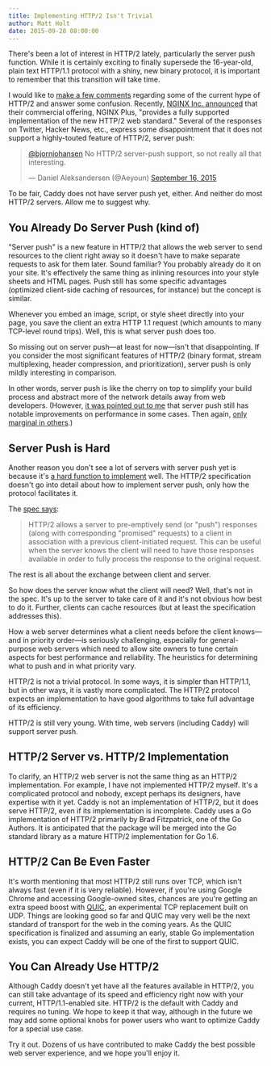 ```yaml
---
title: Implementing HTTP/2 Isn't Trivial
author: Matt Holt
date: 2015-09-28 08:00:00
---
```


There's been a lot of interest in HTTP/2 lately, particularly the server push function. While it is certainly exciting to finally supersede the 16-year-old, plain text HTTP/1.1 protocol with a shiny, new binary protocol, it is important to remember that this transition will take time.

I would like to [make a few comments](https://twitter.com/mholt6/status/644584867112488960) regarding some of the current hype of HTTP/2 and answer some confusion. Recently, [NGINX Inc. announced](https://www.nginx.com/blog/nginx-plus-r7-released/) that their commercial offering, NGINX Plus, "provides a fully supported implementation of the new HTTP/2 web standard." Several of the responses on Twitter, Hacker News, etc., express some disappointment that it does not support a highly-touted feature of HTTP/2, server push:

<blockquote class="twitter-tweet" data-conversation="none" lang="en"><p lang="en" dir="ltr"><a href="https://twitter.com/bjornjohansen">@bjornjohansen</a> No HTTP/2 server-push support, so not really all that interesting.</p>&mdash; Daniel Aleksandersen (@Aeyoun) <a href="https://twitter.com/Aeyoun/status/644260508758089728">September 16, 2015</a></blockquote>
<script async src="https://platform.twitter.com/widgets.js" charset="utf-8"></script>

To be fair, Caddy does not have server push yet, either. And neither do most HTTP/2 servers. Allow me to suggest why.


## You Already Do Server Push (kind of)

"Server push" is a new feature in HTTP/2 that allows the web server to send resources to the client right away so it doesn't have to make separate requests to ask for them later. Sound familiar? You probably already do it on your site. It's effectively the same thing as inlining resources into your style sheets and HTML pages. Push still has some specific advantages (optimized client-side caching of resources, for instance) but the concept is similar.

Whenever you embed an image, script, or style sheet directly into your page, you save the client an extra HTTP 1.1 request (which amounts to many TCP-level round trips). Well, this is what server push does too. 

So missing out on server push&mdash;at least for now&mdash;isn't that disappointing. If you consider the most significant features of HTTP/2 (binary format, stream multiplexing, header compression, and prioritization), server push is only mildly interesting in comparison.

In other words, server push is like the cherry on top to simplify your build process and abstract more of the network details away from web developers. (However, [it was pointed out to me](https://twitter.com/bagder/status/648851772585455616) that server push still has notable improvements on performance in some cases. Then again, [only marginal in others](http://blog.kazuhooku.com/2015/10/performance-of-http2-push-and-server.html).)


## Server Push is Hard

Another reason you don't see a lot of servers with server push yet is because it's [a hard function to implement](https://github.com/bradfitz/http2/pull/39) well. The HTTP/2 specification doesn't go into detail about how to implement server push, only how the protocol facilitates it.

The [spec says](https://httpwg.github.io/specs/rfc7540.html#PushRequests):

> HTTP/2 allows a server to pre-emptively send (or "push") responses (along with corresponding "promised" requests) to a client in association with a previous client-initiated request. This can be useful when the server knows the client will need to have those responses available in order to fully process the response to the original request.

The rest is all about the exchange between client and server.

So how does the server know what the client will need? Well, that's not in the spec. It's up to the server to take care of it and it's not obvious how best to do it. Further, clients can cache resources (but at least the specification addresses this).

How a web server determines what a client needs before the client knows&mdash;and in priority order&mdash;is seriously challenging, especially for general-purpose web servers which need to allow site owners to tune certain aspects for best performance and reliability. The heuristics for determining what to push and in what priority vary.

HTTP/2 is not a trivial protocol. In some ways, it is simpler than HTTP/1.1, but in other ways, it is vastly more complicated. The HTTP/2 protocol expects an implementation to have good algorithms to take full advantage of its efficiency.

HTTP/2 is still very young. With time, web servers (including Caddy) will support server push.


## HTTP/2 Server vs. HTTP/2 Implementation

To clarify, an HTTP/2 web server is not the same thing as an HTTP/2 implementation. For example, I have not implemented HTTP/2 myself. It's a complicated protocol and nobody, except perhaps its designers, have expertise with it yet. Caddy is not an implementation of HTTP/2, but it does serve HTTP/2, even if its implementation is incomplete. Caddy uses a Go implementation of HTTP/2 primarily by Brad Fitzpatrick, one of the Go Authors. It is anticipated that the package will be merged into the Go standard library as a mature HTTP/2 implementation for Go 1.6.


## HTTP/2 Can Be Even Faster

It's worth mentioning that most HTTP/2 still runs over TCP, which isn't always fast (even if it is very reliable). However, if you're using Google Chrome and accessing Google-owned sites, chances are you're getting an extra speed boost with [QUIC](https://www.chromium.org/quic), an experimental TCP replacement built on UDP. Things are looking good so far and QUIC may very well be the next standard of transport for the web in the coming years. As the QUIC specification is finalized and assuming an early, stable Go implementation exists, you can expect Caddy will be one of the first to support QUIC.


## You Can Already Use HTTP/2

Although Caddy doesn't yet have all the features available in HTTP/2, you can still take advantage of its speed and efficiency right now with your current, HTTP/1.1-enabled site. HTTP/2 is the default with Caddy and requires no tuning. We hope to keep it that way, although in the future we may add some optional knobs for power users who want to optimize Caddy for a special use case.

Try it out. Dozens of us have contributed to make Caddy the best possible web server experience, and we hope you'll enjoy it.

